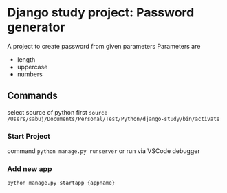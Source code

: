 # Django study project: Password generator 
A project to create password from given parameters 
Parameters are
- length
- uppercase
- numbers



## Commands
select source of python first `source /Users/sabuj/Documents/Personal/Test/Python/django-study/bin/activate`
### Start Project

command `python manage.py runserver`
or run via VSCode debugger

### Add new app
`python manage.py startapp {appname}`